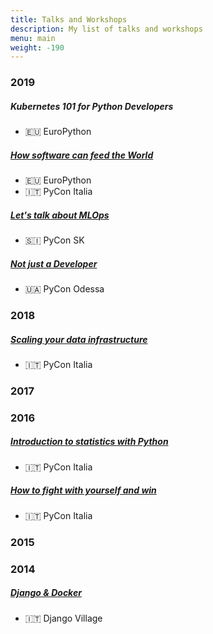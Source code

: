 ```yaml
---
title: Talks and Workshops
description: My list of talks and workshops
menu: main
weight: -190
---
```


### 2019

##### Kubernetes 101 for Python Developers

- 🇪🇺 EuroPython

##### [How software can feed the World](https://github.com/barrachri/Talks/tree/master/how_software_can_feed_the_world)

- 🇪🇺 EuroPython
- 🇮🇹 PyCon Italia

##### [Let's talk about MLOps](https://github.com/barrachri/Talks/tree/master/mlops)

- 🇸🇮 PyCon SK

##### [Not just a Developer](https://github.com/barrachri/Talks/tree/master/not_just_a_developer)

- 🇺🇦 PyCon Odessa

### 2018

##### [Scaling your data infrastructure](https://speakerdeck.com/barrachri/scaling-your-data-infrastructure)

- 🇮🇹 PyCon Italia

### 2017

### 2016

##### [Introduction to statistics with Python](https://speakerdeck.com/barrachri/introduction-to-statistics-with-python)

- 🇮🇹 PyCon Italia

##### [How to fight with yourself and win](https://speakerdeck.com/barrachri/how-to-fight-with-yourself-and-win)

- 🇮🇹 PyCon Italia

### 2015

### 2014

##### [Django & Docker](https://speakerdeck.com/barrachri/django-and-docker)

- 🇮🇹 Django Village

